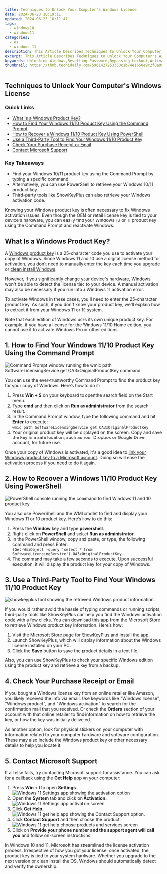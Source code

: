 ```yaml
---
title: Techniques to Unlock Your Computer's Windows License
date: 2024-06-23 10:19:11
updated: 2024-06-25 10:11:47
tags:
  - windows10
  - windows11
categories:
  - os
  - windows 11
description: This Article Describes Techniques to Unlock Your Computer's Windows License
excerpt: This Article Describes Techniques to Unlock Your Computer's Windows License
keywords: Unlocking Windows,Resetting Password,Bypassing Lockout,Activate OS,Keyboard Shortcuts,Safe Mode Access,Registry Tricks
thumbnail: https://thmb.techidaily.com/5961427253350c1b74e1650e9c2f8a99858d6dfe3a81786842ed520231401b1b.jpg
---
```


## Techniques to Unlock Your Computer's Windows License

### Quick Links

* [What Is a Windows Product Key?](#what-is-a-windows-product-key)
* [How to Find Your Windows 11/10 Product Key Using the Command Prompt](#how-to-find-your-windows-11-10-product-key-using-the-command-prompt)
* [How to Recover a Windows 11/10 Product Key Using PowerShell](#how-to-recover-a-windows-11-10-product-key-using-powershell)
* [Use a Third-Party Tool to Find Your Windows 11/10 Product Key](#use-a-third-party-tool-to-find-your-windows-11-10-product-key)
* [Check Your Purchase Receipt or Email](#check-your-purchase-receipt-or-email)
* [Contact Microsoft Support](#contact-microsoft-support)

### Key Takeaways

* Find your Windows 10/11 product key using the Command Prompt by typing a specific command.
* Alternatively, you can use PowerShell to retrieve your Windows 10/11 product key.
* Third-party tools like ShowKeyPlus can also retrieve your Windows activation code.

 Knowing your Windows product key is often necessary to fix Windows activation issues. Even though the OEM or retail license key is tied to your device's hardware, you can easily find your Windows 10 or 11 product key using the Command Prompt and reactivate Windows.

## What Is a Windows Product Key?

 A [Windows product key](https://www.makeuseof.com/windows-product-keys-guide/) is a 25-character code you use to activate your copy of Windows. Since Windows 11 and 10 use a digital license method for activation, you don’t need to manually enter the key each time you upgrade or [clean install Windows](https://www.makeuseof.com/important-things-remember-clean-installing-windows/).

 However, if you significantly change your device's hardware, Windows won't be able to detect the license tied to your device. A manual activation may also be necessary if you run into a Windows 11 activation error.

 To activate Windows in these cases, you'll need to enter the 25-character product key. As such, if you don't know your product key, we'll explain how to extract it from your Windows 11 or 10 system.

 Note that each edition of Windows uses its own unique product key. For example, if you have a license for the Windows 11/10 Home edition, you cannot use it to activate Windows Pro or other editions.

## 1\. How to Find Your Windows 11/10 Product Key Using the Command Prompt

![Command Prompt window running the wmic path SoftwareLicensingService get OA3xOriginalProductKey command](https://static1.makeuseofimages.com/wordpress/wp-content/uploads/2021/11/command-prompt-windows-11-product-key.png)

 You can use the ever-trustworthy Command Prompt to find the product key for your copy of Windows. Here’s how to do it:

1. Press **Win + S** on your keyboard to openthe search field on the Start menu.
2. Type **cmd** and then click on **Run as administrator** from the search result.
3. In the Command Prompt window, type the following command and hit **Enter** to execute:  
`wmic path SoftwareLicensingService get OA3xOriginalProductKey`
4. Your original product key will be displayed on the screen. Copy and save the key in a safe location, such as your Dropbox or Google Drive account, for future use.

 Once your copy of Windows is activated, it's a good idea to [link your Windows product key to a Microsoft account](https://www.makeuseof.com/link-windows-product-key-microsoft-account/). Doing so will ease the activation process if you need to do it again.

## 2\. How to Recover a Windows 11/10 Product Key Using PowerShell

![PowerShell console running the command to find Windows 11 and 10 product key](https://static1.makeuseofimages.com/wordpress/wp-content/uploads/2021/11/powershell-windows-11-product-key.png)

 You also use PowerShell and the WMI cmdlet to find and display your Windows 11 or 10 product key. Here’s how to do this:

1. Press the **Window** key and type **powershell**.
2. Right-click on **PowerShell** and select **Run as administrator.**
3. In the PowerShell window, copy and paste, or type, the following command and press Enter:  
`(Get-WmiObject -query 'select * from SoftwareLicensingService').OA3xOriginalProductKey`
4. The command may take a few seconds to execute. Upon successful execution, it will display the product key for your copy of Windows.

## 3\. Use a Third-Party Tool to Find Your Windows 11/10 Product Key

![showkeyplus tool showing the retrieved Windows product information.](https://static1.makeuseofimages.com/wordpress/wp-content/uploads/2021/11/showkeyplus-tool-find-product-key.png)

 If you would rather avoid the hassle of typing commands or running scripts, third-party tools like ShowKeyPlus can help you find the Windows activation code with a few clicks. You can download this app from the Microsoft Store to retrieve Windows product key information. Here’s how:

1. Visit the Microsoft Store page for [ShowKeyPlus](https://apps.microsoft.com/detail/9PKVZCPRX9NV) and install the app.
2. Launch ShowKeyPlus, which will display information about the Windows license installed on your PC.
3. Click the **Save** button to save the product details in a text file.

 Also, you can use ShowKeyPlus to check your specific Windows edition using the product key and retrieve a key from a backup.

## 4\. Check Your Purchase Receipt or Email

 If you bought a Windows license key from an online retailer like Amazon, you likely received the info via email. Use keywords like "Windows license", "Windows product", and "Windows activation" to search for the confirmation mail that you received. Or check the **Orders** section of your account with that online retailer to find information on how to retrieve the key, or how the key was initially delivered.

 As another option, look for physical stickers on your computer with information related to your computer hardware and software configuration. These may also include the Windows product key or other necessary details to help you locate it.

## 5\. Contact Microsoft Support

 If all else fails, try contacting Microsoft support for assistance. You can ask for a callback using the **Get Help** app on your computer:

1. Press **Win + I** to open **Settings**.  
![Windows 11 Settings app showing the activation option](https://static1.makeuseofimages.com/wordpress/wp-content/uploads/2024/01/windows-11-settings-app-activation-shown.jpg)
2. Open the **System** tab and click on **Activation.**  
![Windows 11 Settings app activation screen](https://static1.makeuseofimages.com/wordpress/wp-content/uploads/2024/01/windows-11-settings-app-activation-screen.jpg)
3. Click **Get Help.**  
![Windows 11 get help app showing the Contact Support option.](https://static1.makeuseofimages.com/wordpress/wp-content/uploads/2024/01/windows-11-get-help-app-contact-support-option.jpg)
4. Click **Contact Support** and then choose the product.  
![Windows 11 get help choose products and services screen](https://static1.makeuseofimages.com/wordpress/wp-content/uploads/2024/01/windows-11-get-help-choose-products-and-services-screen.jpg)
5. Click on **Provide your phone number and the support agent will call you** and follow on-screen instructions.

 In Windows 10 and 11, Microsoft has streamlined the license activation process. Irrespective of how you got your license, once activated, the product key is tied to your system hardware. Whether you upgrade to the next version or clean install the OS, Windows should automatically detect and verify the ownership.
